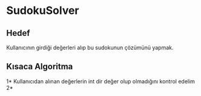 # SudokuSolver

## Hedef

Kullanıcının girdiği değerleri alıp bu sudokunun çözümünü yapmak.

## Kısaca Algoritma

1* Kullanıcıdan alınan değerlerin int dir değer olup olmadığını kontrol edelim
2* 

